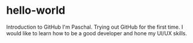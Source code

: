 # hello-world
Introduction to GitHub
I'm Paschal. Trying out GitHub for the first time. I would like to learn how to be a good developer and hone my UI/UX skills.
